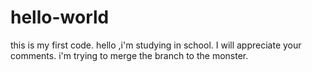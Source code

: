 # hello-world
this is my first code.
hello ,i'm studying in school.
I will appreciate your comments.
i'm trying to merge the branch to the monster.
